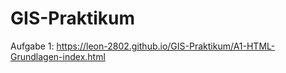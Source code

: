 # GIS-Praktikum

Aufgabe 1: https://leon-2802.github.io/GIS-Praktikum/A1-HTML-Grundlagen-index.html
